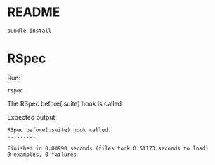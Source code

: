# README

```
bundle install
```

# RSpec

Run:

```
rspec
```

The RSpec before(:suite) hook is called.

Expected output:

```
RSpec before(:suite) hook called.
.........

Finished in 0.00998 seconds (files took 0.51173 seconds to load)
9 examples, 0 failures
```

